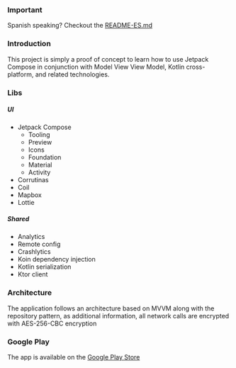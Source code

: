 ### Important

Spanish speaking? Checkout
the [README-ES.md](https://github.com/sergiocasero/badajoz_en_tu_bolsillo_mpp/blob/main/README_ES.md)

### Introduction

This project is simply a proof of concept to learn how to use Jetpack Compose in conjunction with Model View View Model,
Kotlin cross-platform, and related technologies.

### Libs

##### UI

* Jetpack Compose
    * Tooling
    * Preview
    * Icons
    * Foundation
    * Material
    * Activity
* Corrutinas
* Coil
* Mapbox
* Lottie

##### Shared

* Analytics
* Remote config
* Crashlytics
* Koin dependency injection
* Kotlin serialization
* Ktor client

### Architecture

The application follows an architecture based on MVVM along with the repository pattern, as additional information, all
network calls are encrypted with AES-256-CBC encryption

### Google Play

The app is available on the [Google Play Store](https://play.google.com/store/apps/details?id=com.badajoz.badajozentubolsillo.android "Link to the app in Google Play Store")
